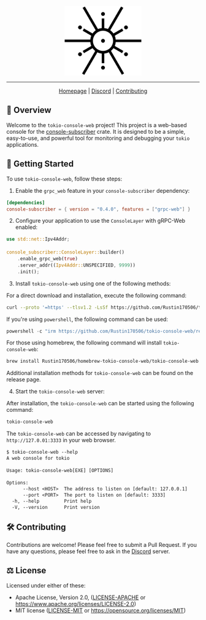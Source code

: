 <div align="center">
<picture>
  <source media="(prefers-color-scheme: dark)" srcset="./docs/logo-dark.svg">
  <img alt="crates.io logo" src="./docs/logo.svg" width="200">
</picture>
</div>

---

<div align="center">

[Homepage](https://github.com/Rustin170506/tokio-console-web)
| [Discord](https://discord.gg/EeF3cQw)
| [Contributing](#️-contributing)

</div>

## 🦀 Overview

Welcome to the `tokio-console-web` project! This project is a web-based console for the [console-subscriber] crate. It is designed to be a simple, easy-to-use, and powerful tool for monitoring and debugging your `tokio` applications.

## 🚀 Getting Started

To use `tokio-console-web`, follow these steps:

1. Enable the `grpc_web` feature in your `console-subscriber` dependency:

```toml
[dependencies]
console-subscriber = { version = "0.4.0", features = ["grpc-web"] }
```

2. Configure your application to use the `ConsoleLayer` with gRPC-Web enabled:

```rust
use std::net::Ipv4Addr;

console_subscriber::ConsoleLayer::builder()
    .enable_grpc_web(true)
    .server_addr((Ipv4Addr::UNSPECIFIED, 9999))
    .init();
```

3. Install `tokio-console-web` using one of the following methods:

For a direct download and installation, execute the following command:

```sh
curl --proto '=https' --tlsv1.2 -LsSf https://github.com/Rustin170506/tokio-console-web/releases/download/v0.1.1-beta.2/tokio-console-web-installer.sh | sh
```

If you're using `powershell`, the following command can be used:

```powershell
powershell -c "irm https://github.com/Rustin170506/tokio-console-web/releases/download/v0.1.1-beta.2/tokio-console-web-installer.ps1 | iex"
```

For those using homebrew, the following command will install `tokio-console-web`:

```sh
brew install Rustin170506/homebrew-tokio-console-web/tokio-console-web
```

Additional installation methods for `tokio-console-web` can be found on the release page.

4. Start the `tokio-console-web` server:

After installation, the `tokio-console-web` can be started using the following command:

```sh
tokio-console-web
```

The `tokio-console-web` can be accessed by navigating to `http://127.0.01:3333` in your web browser.

```console
$ tokio-console-web --help
A web console for tokio

Usage: tokio-console-web[EXE] [OPTIONS]

Options:
      --host <HOST>  The address to listen on [default: 127.0.0.1]
      --port <PORT>  The port to listen on [default: 3333]
  -h, --help         Print help
  -V, --version      Print version

```

## 🛠️ Contributing

Contributions are welcome! Please feel free to submit a Pull Request. If you have any questions, please feel free to ask in the [Discord](https://discord.gg/EeF3cQw) server.

## ⚖️ License

Licensed under either of these:

- Apache License, Version 2.0, ([LICENSE-APACHE](./LICENSE-APACHE) or https://www.apache.org/licenses/LICENSE-2.0)
- MIT license ([LICENSE-MIT](./LICENSE-MIT) or https://opensource.org/licenses/MIT)

[console-subscriber]: https://crates.io/crates/console-subscriber
